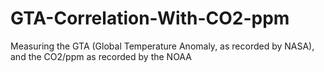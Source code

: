 # GTA-Correlation-With-CO2-ppm
Measuring the GTA (Global Temperature Anomaly, as recorded by NASA), and the CO2/ppm as recorded by the NOAA
